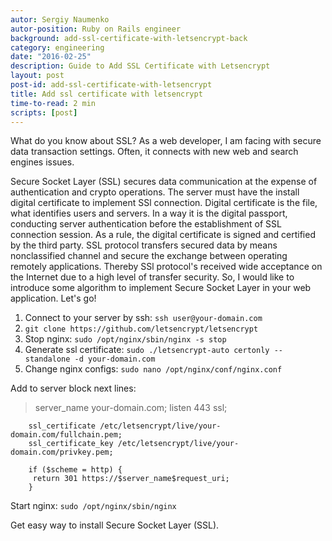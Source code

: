 ```yaml
---
autor: Sergiy Naumenko
autor-position: Ruby on Rails engineer
background: add-ssl-certificate-with-letsencrypt-back
category: engineering
date: "2016-02-25"
description: Guide to Add SSL Certificate with Letsencrypt
layout: post
post-id: add-ssl-certificate-with-letsencrypt
title: Add ssl certificate with letsencrypt
time-to-read: 2 min
scripts: [post]
---
```


What do you know about SSL? As a web developer, I am facing with secure data transaction settings. Often, it connects with new web and search engines issues.

Secure Socket Layer (SSL) secures data communication at the expense of authentication and crypto operations. The server must have the install digital certificate to implement SSl connection. Digital certificate is the file, what identifies users and servers. In a way it is the digital passport, conducting server authentication before the establishment of SSL connection session. As a rule, the digital certificate is signed and certified by the third party. SSL protocol transfers secured data by means nonclassified channel and secure the exchange between operating remotely applications. 
Thereby SSl protocol's received wide acceptance on the Internet due to a high level of transfer security.
So, I would like to introduce some algorithm to implement Secure Socket Layer in your web application.
Let's go!

1. Connect to your server by ssh: `ssh user@your-domain.com`
2. `git clone https://github.com/letsencrypt/letsencrypt`
3. Stop nginx: `sudo /opt/nginx/sbin/nginx -s stop`
4. Generate ssl certificate: `sudo ./letsencrypt-auto certonly --standalone -d your-domain.com`
5. Change nginx configs:  `sudo nano /opt/nginx/conf/nginx.conf`

 Add to server block next lines:

> server_name  your-domain.com;
    listen 443 ssl;

		ssl_certificate /etc/letsencrypt/live/your-domain.com/fullchain.pem;
		ssl_certificate_key /etc/letsencrypt/live/your-domain.com/privkey.pem;

		if ($scheme = http) {
		 return 301 https://$server_name$request_uri;
		}

Start nginx: `sudo /opt/nginx/sbin/nginx`

Get easy way to install Secure Socket Layer (SSL).
